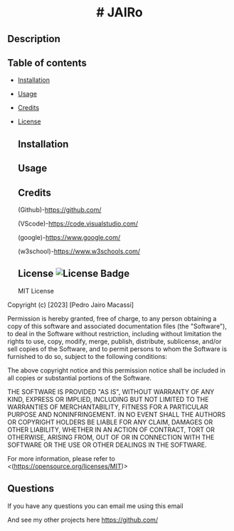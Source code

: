 
  <h1 align="center">
  # JAIRo
  </h1>

  ## Description
  

  ## Table of contents
  
- [Installation](#installation)
- [Usage](#usage)
- [Credits](#credits)
- [License](#license)
  
  ## Installation
  

  ## Usage
  

  ## Credits
  

  (Github)-https://github.com/ 

  (VScode)-https://code.visualstudio.com/ 

  (google)-https://www.google.com/ 

  (w3school)-https://www.w3schools.com/

  ## License ![License Badge](https://img.shields.io/badge/License-MIT-yellow.svg)
  MIT License

  

Copyright (c) [2023] [Pedro Jairo Macassi]

Permission is hereby granted, free of charge, to any person obtaining a copy
of this software and associated documentation files (the "Software"), to deal
in the Software without restriction, including without limitation the rights
to use, copy, modify, merge, publish, distribute, sublicense, and/or sell
copies of the Software, and to permit persons to whom the Software is
furnished to do so, subject to the following conditions:

The above copyright notice and this permission notice shall be included in all
copies or substantial portions of the Software.

THE SOFTWARE IS PROVIDED "AS IS", WITHOUT WARRANTY OF ANY KIND, EXPRESS OR
IMPLIED, INCLUDING BUT NOT LIMITED TO THE WARRANTIES OF MERCHANTABILITY,
FITNESS FOR A PARTICULAR PURPOSE AND NONINFRINGEMENT. IN NO EVENT SHALL THE
AUTHORS OR COPYRIGHT HOLDERS BE LIABLE FOR ANY CLAIM, DAMAGES OR OTHER
LIABILITY, WHETHER IN AN ACTION OF CONTRACT, TORT OR OTHERWISE, ARISING FROM,
OUT OF OR IN CONNECTION WITH THE SOFTWARE OR THE USE OR OTHER DEALINGS IN THE
SOFTWARE.

  For more information, please refer to <(https://opensource.org/licenses/MIT)>
  
  ## Questions
  If you have any questions you can email me using this email
  
  And see my other projects here https://github.com/


